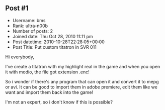 ## Post #1
- Username: bms
- Rank: ultra-n00b
- Number of posts: 2
- Joined date: Thu Oct 28, 2010 11:11 pm
- Post datetime: 2010-10-28T22:28:05+00:00
- Post Title: Put custom titatron in SVR 011

Hi everybody,

I've create a titatron with my highlight real in the game and when you open it with modio, the file got extension .enc! 

So i wonder if there's any program that can open it and convert it to mepg or avi. It can be good to import them in adobe premiere, edit them like we want and import them back into the game!

I'm not an expert, so i don't know if this is possible?
